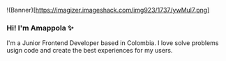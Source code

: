 !(Banner)[https://imagizer.imageshack.com/img923/1737/ywMul7.png]
### Hi! I'm Amappola ✨
I'm a Junior Frontend Developer based in Colombia. I love solve problems usign code and create the best experiences for my users. 

<!--


Here are some ideas to get you started:

- 🔭 I’m currently working on ...
- 🌱 I’m currently learning ...
- 👯 I’m looking to collaborate on ...
- 🤔 I’m looking for help with ...
- 💬 Ask me about ...
- 📫 How to reach me: ...
- 😄 Pronouns: ...
- ⚡ Fun fact: ...
-->
